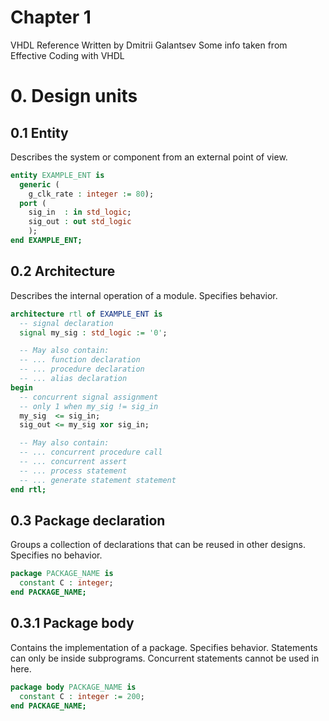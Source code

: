 # Chapter 1

VHDL Reference
Written by Dmitrii Galantsev
Some info taken from Effective Coding with VHDL

# 0. Design units

## 0.1 Entity
Describes the system or component from an external point of view.
```vhdl
entity EXAMPLE_ENT is
  generic (
    g_clk_rate : integer := 80);
  port (
    sig_in  : in std_logic;
    sig_out : out std_logic
    );
end EXAMPLE_ENT;
```

## 0.2 Architecture
Describes the internal operation of a module. Specifies behavior.
```vhdl
architecture rtl of EXAMPLE_ENT is
  -- signal declaration
  signal my_sig : std_logic := '0';

  -- May also contain:
  -- ... function declaration
  -- ... procedure declaration
  -- ... alias declaration
begin
  -- concurrent signal assignment
  -- only 1 when my_sig != sig_in
  my_sig  <= sig_in;
  sig_out <= my_sig xor sig_in;

  -- May also contain:
  -- ... concurrent procedure call
  -- ... concurrent assert
  -- ... process statement
  -- ... generate statement statement
end rtl;
```

## 0.3 Package declaration
Groups a collection of declarations that can be reused in other designs.
Specifies no behavior.
```vhdl
package PACKAGE_NAME is
  constant C : integer;
end PACKAGE_NAME;
```

## 0.3.1 Package body
Contains the implementation of a package. Specifies behavior.
Statements can only be inside subprograms. Concurrent statements cannot be used in here.
```vhdl
package body PACKAGE_NAME is
  constant C : integer := 200;
end PACKAGE_NAME;
```

